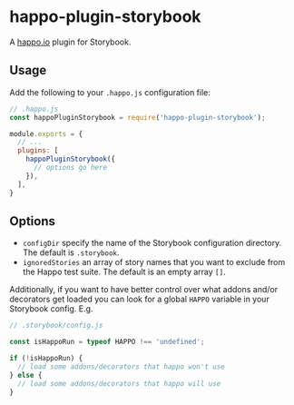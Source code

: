 # happo-plugin-storybook

A [happo.io](https://github.com/enduire/happo.io) plugin for Storybook.

## Usage

Add the following to your `.happo.js` configuration file:

```js
// .happo.js
const happoPluginStorybook = require('happo-plugin-storybook');

module.exports = {
  // ...
  plugins: [
    happoPluginStorybook({
      // options go here
    }),
  ],
}
```

## Options

- `configDir` specify the name of the Storybook configuration directory. The
  default is `.storybook`.
- `ignoredStories` an array of story names that you want to exclude from the
  Happo test suite. The default is an empty array `[]`.

Additionally, if you want to have better control over what addons and/or
decorators get loaded you can look for a global `HAPPO` variable in your
Storybook config. E.g.

```js
// .storybook/config.js

const isHappoRun = typeof HAPPO !== 'undefined';

if (!isHappoRun) {
  // load some addons/decorators that happo won't use
} else {
  // load some addons/decorators that happo will use
}
```

